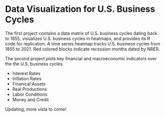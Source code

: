 # Data Visualization for U.S. Business Cycles

The first project contains a data matrix of U.S. business cycles dating back to 1855, visualizes U.S. business cycles in heatmaps, and provides its R code for replication. A time series heatmap tracks U.S. business cycles from 1855 to 2021. Red colored blocks indicate recession months dated by NBER.

The second project plots key financial and macroeconomic indicators over the the U.S. business cycles.
 * Interest Rates
 * Inflation Rates
 * Finanical Assets
 * Real Productions
 * Labor Conditions
 * Money and Credit

 Updating, more vista to come!
